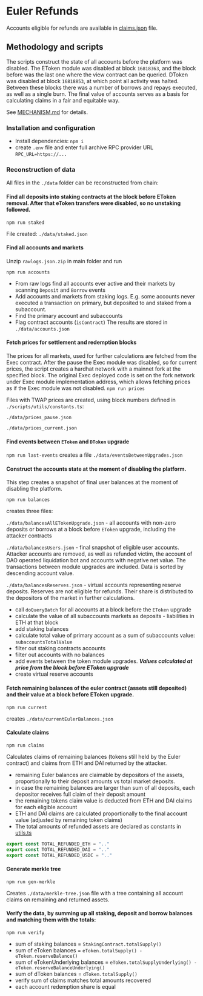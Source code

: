 # Euler Refunds

Accounts eligible for refunds are available in [claims.json](./data/claims.json) file.

## Methodology and scripts

The scripts construct the state of all accounts before the platform was disabled. The EToken module was disabled at block `16818363`, and the block before was the last one where the view contract can be queried. DToken was disabled at block `16818853`, at which point all activity was halted. Between these blocks there was a number of borrows and repays executed, as well as a single burn. The final value of accounts serves as a basis for calculating claims in a fair and equitable way.

See [MECHANISM.md](./MECHANISM.md) for details.

### Installation and configuration
- Install dependencies:
`npm i`
- create `.env` file and enter full archive RPC provider URL `RPC_URL=https://...`


### Reconstruction of data
All files in the `./data` folder can be reconstructed from chain:

#### Find all deposits into staking contracts at the block before EToken removal. After that eToken transfers were disabled, so no unstaking followed.
`npm run staked`

File created: `./data/staked.json`

#### Find all accounts and markets
Unzip `rawlogs.json.zip` in main folder and run

`npm run accounts`

- From raw logs find all accounts ever active and their markets by scanning `Deposit` and `Borrow` events
- Add accounts and markets from staking logs. E.g. some accounts never executed a transaction on primary, but deposited to and staked from a subaccount.
- Find the primary account and subaccounts
- Flag contract accounts (`isContract`)
The results are stored in `./data/accounts.json`

#### Fetch prices for settlement and redemption blocks
The prices for all markets, used for further calculations are fetched from the Exec contract. After the pause the Exec module was disabled, so for current prices, the script creates a hardhat network with a mainnet fork at the specified block. The original Exec deployed code is set on the fork network under Exec module implementation address, which allows fetching prices as if the Exec module was not disabled.
`npm run prices`

Files with TWAP prices are created, using block numbers defined in `./scripts/utils/constants.ts`:

`./data/prices_pause.json`

`./data/prices_current.json`

#### Find events between `EToken` and `DToken` upgrade
`npm run last-events` creates a file `./data/eventsBetweenUpgrades.json`

#### Construct the accounts state at the moment of disabling the platform.
This step creates a snapshot of final user balances at the moment of disabling the platform.

`npm run balances` 

creates three files:

`./data/balancesAllETokenUpgrade.json` - all accounts with non-zero deposits or borrows at a block before `EToken` upgrade, including the attacker contracts

`./data/balancesUsers.json` - final snapshot of eligible user accounts. Attacker accounts are removed, as well as refunded victim, the account of DAO operated liquidation bot and accounts with negative net value. The transactions between module upgrades are included. Data is sorted by descending account value.

`./data/balancesReserves.json` - virtual accounts representing reserve deposits. Reserves are not eligible for refunds. Their share is distributed to the depositors of the market in further calculations.

- call `doQueryBatch` for all accounts at a block before the `EToken` upgrade
- calculate the value of all subaccounts markets as deposits - liabilities in ETH at that block
- add staking balances
- calculate total value of primary account as a sum of subaccounts value: `subaccountsTotalValue`
- filter out staking contracts accounts
- filter out accounts with no balances
- add events between the token module upgrades. ***Values calculated at price from the block before EToken upgrade***
- create virtual reserve accounts

#### Fetch remaining balances of the euler contract (assets still deposited) and their value at a block before EToken upgrade.
`npm run current` 

creates `./data/currentEulerBalances.json`

#### Calculate claims
`npm run claims`

Calculates claims of remaining balances (tokens still held by the Euler contract) and claims from ETH and DAI returned by the attacker.
- remaining Euler balances are claimable by depositors of the assets, proportionally to their deposit amounts vs total market deposits.
- in case the remaining balances are larger than sum of all deposits, each depositor receives full claim of their deposit amount
- the remaining tokens claim value is deducted from ETH and DAI claims for each eligible account
- ETH and DAI claims are calculated proportionally to the final account value (adjusted by remaining token claims)
- The total amounts of refunded assets are declared as constants in [utils.ts](./utils.ts)
```js
export const TOTAL_REFUNDED_ETH = ".."
export const TOTAL_REFUNDED_DAI = ".."
export const TOTAL_REFUNDED_USDC = ".."
```

#### Generate merkle tree
`npm run gen-merkle`

Creates `./data/merkle-tree.json` file with a tree containing all account claims on remaining and returned assets.

#### Verify the data, by summing up all staking, deposit and borrow balances and matching them with the totals:
`npm run verify`
- sum of staking balances = `StakingContract.totalSupply()`
- sum of eToken balances = `eToken.totalSupply() - eToken.reserveBalance()`
- sum of eTokenUnderlying balances = `eToken.totalSupplyUnderlying() - eToken.reserveBalanceUnderlying()`
- sum of dToken balances = `dToken.totalSupply()`
- verify sum of claims matches total amounts recovered
- each account redemption share is equal


